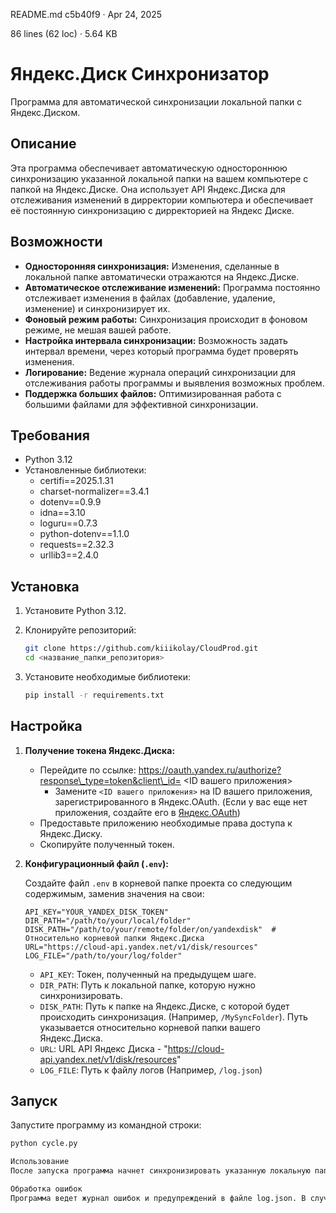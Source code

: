 README.md
c5b40f9
 · 
Apr 24, 2025

86 lines (62 loc) · 5.64 KB
# Яндекс.Диск Синхронизатор

Программа для автоматической синхронизации локальной папки с Яндекс.Диском.

## Описание

Эта программа обеспечивает автоматическую одностороннюю синхронизацию указанной локальной папки на вашем компьютере с папкой на Яндекс.Диске.
Она использует API Яндекс.Диска для отслеживания изменений в дирректории компьютера и обеспечивает её постоянную синхронизацию с дирректорией на Яндекс Диске.

## Возможности

*   **Односторонняя синхронизация:** Изменения, сделанные в локальной папке автоматически отражаются на Яндекс.Диске.
*   **Автоматическое отслеживание изменений:** Программа постоянно отслеживает изменения в файлах (добавление, удаление, изменение) и синхронизирует их.
*   **Фоновый режим работы:** Синхронизация происходит в фоновом режиме, не мешая вашей работе.
*   **Настройка интервала синхронизации:** Возможность задать интервал времени, через который программа будет проверять изменения.
*   **Логирование:**  Ведение журнала операций синхронизации для отслеживания работы программы и выявления возможных проблем.
*   **Поддержка больших файлов:** Оптимизированная работа с большими файлами для эффективной синхронизации.

## Требования

*   Python 3.12
*   Установленные библиотеки:
    *   certifi==2025.1.31
    *   charset-normalizer==3.4.1
    *   dotenv==0.9.9
    *   idna==3.10
    *   loguru==0.7.3
    *   python-dotenv==1.1.0
    *   requests==2.32.3
    *   urllib3==2.4.0

## Установка

1.  Установите Python 3.12.
2.  Клонируйте репозиторий:

    ```bash
    git clone https://github.com/kiiikolay/CloudProd.git
    cd <название_папки_репозитория>
    ```

3.  Установите необходимые библиотеки:

    ```bash
    pip install -r requirements.txt
    ```

## Настройка

1.  **Получение токена Яндекс.Диска:**

    *   Перейдите по ссылке:  https://oauth.yandex.ru/authorize?response\_type=token&client\_id= <ID вашего приложения>
        *   Замените `<ID вашего приложения>` на ID вашего приложения, зарегистрированного в Яндекс.OAuth.  (Если у вас еще нет приложения, создайте его в [Яндекс.OAuth](https://oauth.yandex.ru/))
    *   Предоставьте приложению необходимые права доступа к Яндекс.Диску.
    *   Скопируйте полученный токен.

2.  **Конфигурационный файл (`.env`):**

    Создайте файл `.env` в корневой папке проекта со следующим содержимым, заменив значения на свои:

    ```.env
    API_KEY="YOUR_YANDEX_DISK_TOKEN"
    DIR_PATH="/path/to/your/local/folder"
    DISK_PATH="/path/to/your/remote/folder/on/yandexdisk"  # Относительно корневой папки Яндекс.Диска
    URL="https://cloud-api.yandex.net/v1/disk/resources"
    LOG_FILE="/path/to/your/log/folder"
    ```

    *   `API_KEY`:  Токен, полученный на предыдущем шаге.
    *   `DIR_PATH`:  Путь к локальной папке, которую нужно синхронизировать.
    *   `DISK_PATH`:  Путь к папке на Яндекс.Диске, с которой будет происходить синхронизация.  (Например, `/MySyncFolder`).  Путь указывается относительно корневой папки вашего Яндекс.Диска.
    *   `URL`:  URL API Яндекс Диска - "https://cloud-api.yandex.net/v1/disk/resources"
    *   `LOG_FILE`:  Путь к файлу логов (Например, `/log.json`)

## Запуск

Запустите программу из командной строки:

```bash
python cycle.py

Использование
После запуска программа начнет синхронизировать указанную локальную папку с Яндекс.Диском в фоновом режиме. Вы можете изменять файлы в любой из папок, и изменения будут автоматически перенесены в другую папку в соответствии с заданным интервалом синхронизации.

Обработка ошибок
Программа ведет журнал ошибок и предупреждений в файле log.json. В случае возникновения проблем, изучите этот файл для получения дополнительной информации.

